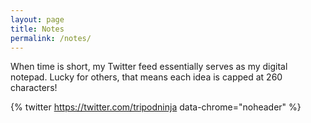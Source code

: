 ```yaml
---
layout: page
title: Notes
permalink: /notes/
---
```


When time is short, my Twitter feed essentially serves as my digital notepad. Lucky for others, that means each idea is capped at 260 characters!

{% twitter https://twitter.com/tripodninja data-chrome="noheader" %}
